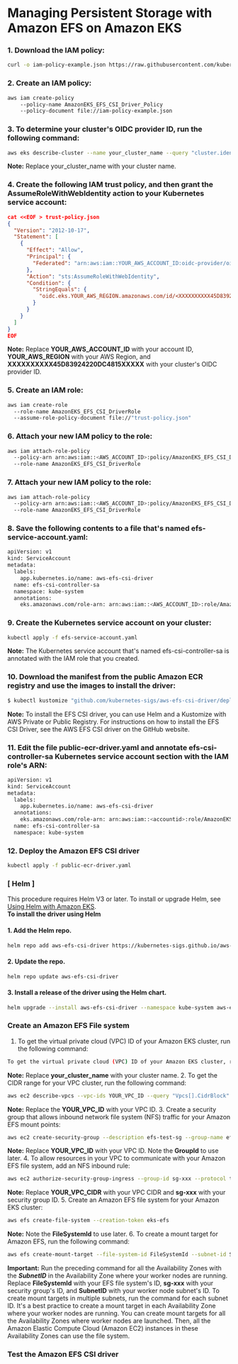 # Managing Persistent Storage with Amazon EFS on Amazon EKS

### **1. Download the IAM policy:**
```bash
curl -o iam-policy-example.json https://raw.githubusercontent.com/kubernetes-sigs/aws-efs-csi-driver/master/docs/iam-policy-example.json

```

### **2. Create an IAM policy:**
```bash
aws iam create-policy 
    --policy-name AmazonEKS_EFS_CSI_Driver_Policy 
    --policy-document file://iam-policy-example.json
```
### **3. To determine your cluster's OIDC provider ID, run the following command:**
```bash
aws eks describe-cluster --name your_cluster_name --query "cluster.identity.oidc.issuer" --output text
```
**Note:** Replace your_cluster_name with your cluster name.

### **4. Create the following IAM trust policy, and then grant the AssumeRoleWithWebIdentity action to your Kubernetes service account:**
```json
cat <<EOF > trust-policy.json
{
  "Version": "2012-10-17",
  "Statement": [
    {
      "Effect": "Allow",
      "Principal": {
        "Federated": "arn:aws:iam::YOUR_AWS_ACCOUNT_ID:oidc-provider/oidc.eks.YOUR_AWS_REGION.amazonaws.com/id/<XXXXXXXXXX45D83924220DC4815XXXXX>"
      },
      "Action": "sts:AssumeRoleWithWebIdentity",
      "Condition": {
        "StringEquals": {
          "oidc.eks.YOUR_AWS_REGION.amazonaws.com/id/<XXXXXXXXXX45D83924220DC4815XXXXX>:sub": "system:serviceaccount:kube-system:efs-csi-controller-sa"
        }
      }
    }
  ]
}
EOF
```
**Note:** Replace **YOUR_AWS_ACCOUNT_ID** with your account ID, **YOUR_AWS_REGION** with your AWS Region, and **XXXXXXXXXX45D83924220DC4815XXXXX** with your cluster's OIDC provider ID.

### **5. Create an IAM role:**
```bash
aws iam create-role 
  --role-name AmazonEKS_EFS_CSI_DriverRole 
  --assume-role-policy-document file://"trust-policy.json"
```
### **6. Attach your new IAM policy to the role:**
```bash
aws iam attach-role-policy 
  --policy-arn arn:aws:iam::<AWS_ACCOUNT_ID>:policy/AmazonEKS_EFS_CSI_Driver_Policy 
  --role-name AmazonEKS_EFS_CSI_DriverRole
```
### **7. Attach your new IAM policy to the role:**
```bash
aws iam attach-role-policy 
  --policy-arn arn:aws:iam::<AWS_ACCOUNT_ID>:policy/AmazonEKS_EFS_CSI_Driver_Policy 
  --role-name AmazonEKS_EFS_CSI_DriverRole
```
### **8. Save the following contents to a file that's named efs-service-account.yaml:**
```bash
apiVersion: v1
kind: ServiceAccount
metadata:
  labels:
    app.kubernetes.io/name: aws-efs-csi-driver
  name: efs-csi-controller-sa
  namespace: kube-system
  annotations:
    eks.amazonaws.com/role-arn: arn:aws:iam::<AWS_ACCOUNT_ID>:role/AmazonEKS_EFS_CSI_DriverRole
```
### **9. Create the Kubernetes service account on your cluster:**
```bash
kubectl apply -f efs-service-account.yaml
```
**Note:** The Kubernetes service account that's named efs-csi-controller-sa is annotated with the IAM role that you created.
### **10. Download the manifest from the public Amazon ECR registry and use the images to install the driver:**
```bash
$ kubectl kustomize "github.com/kubernetes-sigs/aws-efs-csi-driver/deploy/kubernetes/overlays/stable/?ref=release-1.5" > public-ecr-driver.yaml
```
**Note:** To install the EFS CSI driver, you can use Helm and a Kustomize with AWS Private or Public Registry. For instructions on how to install the EFS CSI Driver, see the AWS EFS CSI driver on the GitHub website.

### **11.** Edit the file **public-ecr-driver.yaml** and annotate **efs-csi-controller-sa** Kubernetes service account section with the IAM role's ARN:
```bash
apiVersion: v1
kind: ServiceAccount
metadata:
  labels:
    app.kubernetes.io/name: aws-efs-csi-driver
  annotations:
    eks.amazonaws.com/role-arn: arn:aws:iam::<accountid>:role/AmazonEKS_EFS_CSI_DriverRole
  name: efs-csi-controller-sa
  namespace: kube-system
```
### **12. Deploy the Amazon EFS CSI driver**
```bash
kubectl apply -f public-ecr-driver.yaml
```
### **[ Helm ]**
This procedure requires Helm V3 or later. To install or upgrade Helm, see [Using Helm with Amazon EKS](https://docs.aws.amazon.com/eks/latest/userguide/helm.html).  
**To install the driver using Helm**
#### 1. Add the Helm repo.
```bash
helm repo add aws-efs-csi-driver https://kubernetes-sigs.github.io/aws-efs-csi-driver/
```
#### 2. Update the repo.
```bash
helm repo update aws-efs-csi-driver
```
#### 3. Install a release of the driver using the Helm chart.
```bash
helm upgrade --install aws-efs-csi-driver --namespace kube-system aws-efs-csi-driver/aws-efs-csi-driver
```
### **Create an Amazon EFS File system**
1. To get the virtual private cloud (VPC) ID of your Amazon EKS cluster, run the following command:
```bash
To get the virtual private cloud (VPC) ID of your Amazon EKS cluster, run the following command:
```
**Note:** Replace **your_cluster_name** with your cluster name.
2. To get the CIDR range for your VPC cluster, run the following command:
```bash
aws ec2 describe-vpcs --vpc-ids YOUR_VPC_ID --query "Vpcs[].CidrBlock" --output text
```
**Note:** Replace the **YOUR_VPC_ID** with your VPC ID.
3. Create a security group that allows inbound network file system (NFS) traffic for your Amazon EFS mount points:
```bash
aws ec2 create-security-group --description efs-test-sg --group-name efs-sg --vpc-id YOUR_VPC_ID
```
**Note:** Replace **YOUR_VPC_ID** with your VPC ID. Note the **GroupId** to use later.
4. To allow resources in your VPC to communicate with your Amazon EFS file system, add an NFS inbound rule:
```bash
aws ec2 authorize-security-group-ingress --group-id sg-xxx --protocol tcp --port 2049 --cidr YOUR_VPC_CIDR
```
**Note:** Replace **YOUR_VPC_CIDR** with your VPC CIDR and **sg-xxx** with your security group ID.
5. Create an Amazon EFS file system for your Amazon EKS cluster:
```bash
aws efs create-file-system --creation-token eks-efs
```
**Note:** Note the **FileSystemId** to use later.
6. To create a mount target for Amazon EFS, run the following command:
```bash
aws efs create-mount-target --file-system-id FileSystemId --subnet-id SubnetID --security-group sg-xxx
```
**Important:** Run the preceding command for all the Availability Zones with the _**SubnetID**_ in the Availability Zone where your worker nodes are running. Replace **FileSystemId** with your EFS file system's ID, **sg-xxx** with your security group's ID, and **SubnetID** with your worker node subnet's ID. To create mount targets in multiple subnets, run the command for each subnet ID. It's a best practice to create a mount target in each Availability Zone where your worker nodes are running. You can create mount targets for all the Availability Zones where worker nodes are launched. Then, all the Amazon Elastic Compute Cloud (Amazon EC2) instances in these Availability Zones can use the file system.
### **Test the Amazon EFS CSI driver**
